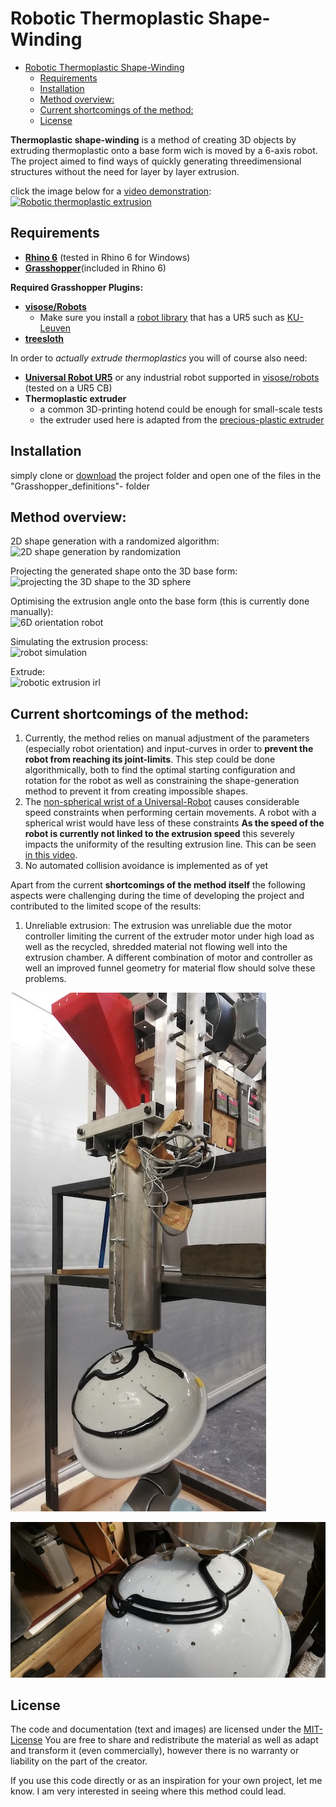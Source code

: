 

# Robotic Thermoplastic Shape-Winding

- [Robotic Thermoplastic Shape-Winding](#robotic-thermoplastic-shape-winding)
  * [Requirements](#requirements)
  * [Installation](#installation)
  * [Method overview:](#method-overview-)
  * [Current shortcomings of the method:](#current-shortcomings-of-the-method-)
  * [License](#license)

**Thermoplastic shape-winding** is a method of creating 3D objects by extruding thermoplastic onto a base form wich is moved by a 6-axis robot. 
The project aimed to find ways of quickly generating threedimensional structures without the need for layer by layer extrusion. 

click the image below for a [video demonstration](http://www.youtube.com/watch?v=9nkImklokDo): 
[![Robotic thermoplastic extrusion ](/images_and_animations/yt_thumbnail01.png)](http://www.youtube.com/watch?v=9nkImklokDo "Robotic thermoplastic shapewinding")



## Requirements 

- [**Rhino 6**](https://www.rhino3d.com/6) (tested in Rhino 6 for Windows)
- [**Grasshopper**](https://www.rhino3d.com/6/new/grasshopper)(included in Rhino 6)

**Required Grasshopper Plugins:** 

- [**visose/Robots**](https://github.com/visose/Robots/)
  - Make sure you install a [robot library](https://github.com/visose/Robots/wiki/Robot-libraries) that has a UR5 such as [KU-Leuven](https://github.com/visose/Robots/wiki/Robot-libraries#ku-leuven)
- [**treesloth**](https://www.food4rhino.com/app/treesloth)



In order to *actually extrude thermoplastics* you will of course also need: 

- [**Universal Robot UR5**](https://www.universal-robots.com/products/ur5-robot/) or any industrial robot supported in [visose/robots](https://github.com/visose/Robots/wiki/Robot-libraries) (tested on a UR5 CB)
- **Thermoplastic extruder**
  - a common 3D-printing hotend could be enough for small-scale tests
  - the extruder used here is adapted from the [precious-plastic extruder](https://community.preciousplastic.com/academy/build/extrusion)

## Installation

simply clone or [download](https://github.com/robin-gdwl/gh_thermoplastic_shapewinding/archive/master.zip) the project folder and open one of the files in the "Grasshopper_definitions"- folder

## Method overview: 
2D shape generation with a randomized algorithm:  
![2D shape generation by randomization](https://media.giphy.com/media/ZDFOcmuQBokXXDcpuF/giphy.gif)

Projecting the generated shape onto the 3D base form:   
![projecting the 3D shape to the 3D sphere](https://media.giphy.com/media/W4XHigYEZNN6xbh7s5/giphy.gif)

Optimising the extrusion angle onto the base form (this is currently done manually):  
![6D orientation robot](https://media.giphy.com/media/d8LBkWQdMqfxGP67hf/giphy.gif)

Simulating the extrusion process:  
![robot simulation](https://media.giphy.com/media/Vi0BAiefmNuPssO3cX/giphy.gif)

Extrude:  
![robotic extrusion irl](https://media.giphy.com/media/duAErpQRKUdqWaoWIk/giphy-downsized-large.gif)


## Current shortcomings of the method:

1. Currently, the method relies on manual adjustment of the parameters (especially robot orientation) and input-curves in order to **prevent the robot from reaching its joint-limits**. This step could be done algorithmically, both to find the optimal starting configuration and rotation for the robot as well as constraining the shape-generation method to prevent it from creating impossible shapes. 
2. The [non-spherical wrist of a Universal-Robot](https://www.researchgate.net/profile/Khaled_Elashry2/publication/300721200/figure/fig2/AS:469636585136131@1488981495794/Difference-between-spherical-and-non-spherical-wrist-robots_W640.jpg) causes considerable speed constraints when performing certain movements. A robot with a spherical wrist would have less of these constraints
   **As the speed of the robot is currently not linked to the extrusion speed** this severely impacts the uniformity of the resulting extrusion line. This can be seen [in this video](https://youtu.be/IVRG1TSqpIU).
3. No automated collision avoidance is implemented as of yet

Apart from the current **shortcomings of the method itself** the following aspects were challenging during the time of developing the project and contributed to the limited scope of the results: 

1. Unreliable extrusion: The extrusion was unreliable due the motor controller limiting the current of the extruder motor under high load as well as the recycled, shredded material not flowing well into the extrusion chamber. A different combination of motor and controller as well an improved funnel geometry for material flow should solve these problems. 

![extrusion_unit](images_and_animations/extrusion_unit_downsampled.jpeg)  

![material_quality](images_and_animations/material_quality_downsampled.jpeg)

## License 
The code and documentation (text and images) are licensed under the [MIT-License](https://github.com/robin-gdwl/gh_thermoplastic_shapewinding/blob/master/LICENSE)
You are free to share and redistribute the material as well as adapt and transform it (even commercially), however there is no warranty or liability on the part of the creator.

If you use this code directly or as an inspiration for your own project, let me know. I am very interested in seeing where this method could lead. 

